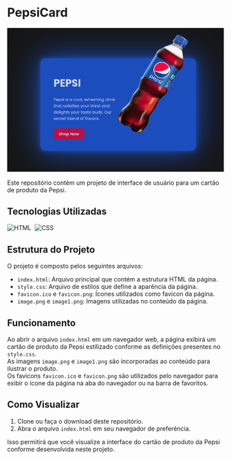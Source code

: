 # PepsiCard

![Preview](github/preview.png)

Este repositório contém um projeto de interface de usuário para um cartão de produto da Pepsi.

## Tecnologias Utilizadas

![HTML](https://img.shields.io/badge/-HTML-121011?style=for-the-badge&logo=html5)&nbsp;
![CSS](https://img.shields.io/badge/-CSS-121011?style=for-the-badge&logo=CSS3&logoColor=1572B6)&nbsp;

## Estrutura do Projeto

O projeto é composto pelos seguintes arquivos:

- `index.html`: Arquivo principal que contém a estrutura HTML da página.
- `style.css`: Arquivo de estilos que define a aparência da página.
- `favicon.ico` e `favicon.png`: Ícones utilizados como favicon da página.
- `image.png` e `image1.png`: Imagens utilizadas no conteúdo da página.

## Funcionamento

Ao abrir o arquivo `index.html` em um navegador web, a página exibirá um cartão de produto da Pepsi estilizado conforme as definições presentes no `style.css`.  
As imagens `image.png` e `image1.png` são incorporadas ao conteúdo para ilustrar o produto.  
Os favicons `favicon.ico` e `favicon.png` são utilizados pelo navegador para exibir o ícone da página na aba do navegador ou na barra de favoritos.

## Como Visualizar

1. Clone ou faça o download deste repositório.
2. Abra o arquivo `index.html` em seu navegador de preferência.

Isso permitirá que você visualize a interface do cartão de produto da Pepsi conforme desenvolvida neste projeto.
